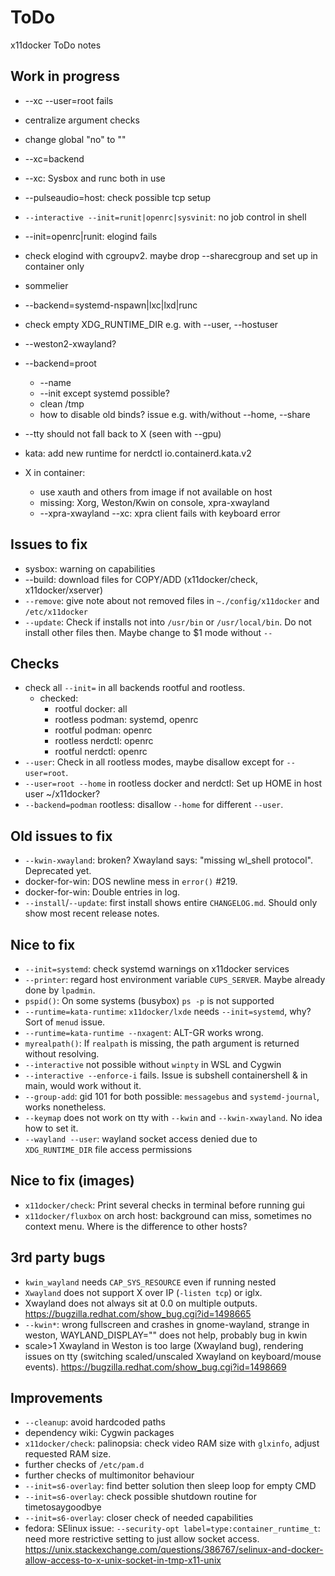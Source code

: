 # ToDo
x11docker ToDo notes

## Work in progress
 - --xc --user=root fails

 - centralize argument checks
 - change global "no" to ""
 - --xc=backend
 - --xc: Sysbox and runc both in use
 - --pulseaudio=host: check possible tcp setup
 
 - `--interactive --init=runit|openrc|sysvinit`: no job control in shell
 - --init=openrc|runit: elogind fails
 - check elogind with cgroupv2. maybe drop --sharecgroup and set up in container only
 
 - sommelier
 - --backend=systemd-nspawn|lxc|lxd|runc
 - check empty XDG_RUNTIME_DIR e.g. with --user, --hostuser
 - --weston2-xwayland?
 
 - --backend=proot
   - --name
   - --init except systemd possible?
   - clean /tmp
   - how to disable old binds? issue e.g. with/without --home, --share
   
 - --tty should not fall back to X (seen with --gpu)
 
 - kata: add new runtime for nerdctl io.containerd.kata.v2
   
 - X in container:
   - use xauth and others from image if not available on host
   - missing: Xorg, Weston/Kwin on console, xpra-xwayland
   - --xpra-xwayland --xc: xpra client fails with keyboard error 
 
## Issues to fix
 - sysbox: warning on capabilities
 - --build: download files for COPY/ADD (x11docker/check, x11docker/xserver)
 - `--remove`: give note about not removed files in `~./config/x11docker` and `/etc/x11docker`
 - `--update`: Check if installs not into `/usr/bin` or `/usr/local/bin`. Do not install other files then.
   Maybe change to $1 mode without `--`
   
## Checks
 - check all `--init=` in all backends rootful and rootless.
   - checked: 
     - rootful docker: all
     - rootless podman: systemd, openrc
     - rootful podman: openrc
     - rootless nerdctl: openrc
     - rootful nerdctl: openrc
 - `--user`: Check in all rootless modes, maybe disallow except for `--user=root`.
 - `--user=root --home` in rootless docker and nerdctl: Set up HOME in host user ~/x11docker?
 - `--backend=podman` rootless: disallow `--home` for different `--user`.

## Old issues to fix
 - `--kwin-xwayland`: broken? Xwayland says: "missing wl_shell protocol". Deprecated yet.
 - docker-for-win: DOS newline mess in `error()` #219.
 - docker-for-win: Double entries in log.
 - `--install`/`--update`: first install shows entire `CHANGELOG.md`. Should only show most recent release notes.

## Nice to fix
 - `--init=systemd`: check systemd warnings on x11docker services
 - `--printer`: regard host environment variable `CUPS_SERVER`. Maybe already done by `lpadmin`.
 - `pspid()`: On some systems (busybox) `ps -p` is not supported
 - `--runtime=kata-runtime`: `x11docker/lxde` needs `--init=systemd`, why? Sort of `menud` issue.
 - `--runtime=kata-runtime --nxagent`: ALT-GR works wrong.
 - `myrealpath()`: If `realpath` is missing, the path argument is returned without resolving.
 - `--interactive` not possible without `winpty` in WSL and Cygwin
 - `--interactive --enforce-i` fails. Issue is subshell containershell & in main, would work without it.
 - `--group-add`: gid 101 for both possible: `messagebus` and `systemd-journal`, works nonetheless.
 - `--keymap` does not work on tty with `--kwin` and `--kwin-xwayland`. No idea how to set it.
 - `--wayland --user`: wayland socket access denied due to `XDG_RUNTIME_DIR` file access permissions

## Nice to fix (images)
 - `x11docker/check`: Print several checks in terminal before running gui
 - `x11docker/fluxbox` on arch host: background can miss, sometimes no context menu. Where is the difference to other hosts?

## 3rd party bugs
  - `kwin_wayland` needs `CAP_SYS_RESOURCE` even if running nested
  - `Xwayland` does not support X over IP (`-listen tcp`) or iglx.
 - Xwayland does not always sit at 0.0 on multiple outputs. 
   https://bugzilla.redhat.com/show_bug.cgi?id=1498665
 - `--kwin*`: wrong fullscreen and crashes in gnome-wayland, strange in weston, WAYLAND_DISPLAY="" does not help, probably bug in kwin
 - scale>1 Xwayland in Weston is too large (Xwayland bug), rendering issues on tty (switching scaled/unscaled Xwayland on keyboard/mouse events). 
   https://bugzilla.redhat.com/show_bug.cgi?id=1498669
  
## Improvements
 - `--cleanup`: avoid hardcoded paths
 - dependency wiki: Cygwin packages
 - `x11docker/check`: palinopsia: check video RAM size with `glxinfo`, adjust requested RAM size.
 - further checks of `/etc/pam.d`
 - further checks of multimonitor behaviour
 - `--init=s6-overlay`: find better solution then sleep loop for empty CMD
 - `--init=s6-overlay`: check possible shutdown routine for timetosaygoodbye
 - `--init=s6-overlay`: closer check of needed capabilities
 - fedora: SElinux issue: `--security-opt label=type:container_runtime_t`: need more restrictive setting to just allow socket access.
   https://unix.stackexchange.com/questions/386767/selinux-and-docker-allow-access-to-x-unix-socket-in-tmp-x11-unix
  
